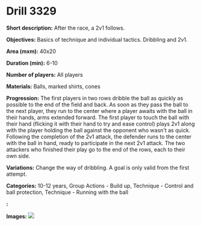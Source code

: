 # Drill 3329

**Short description:**
After the race, a 2v1 follows.

**Objectives:**
Basics of technique and individual tactics. Dribbling and 2v1.

**Area (mxm):**
40x20

**Duration (min):**
6-10

**Number of players:**
All players

**Materials:**
Balls, marked shirts, cones

**Progression:**
The first players in two rows dribble the ball as quickly as possible to the end of the field and back. As soon as they pass the ball to the next player, they run to the center where a player awaits with the ball in their hands, arms extended forward. The first player to touch the ball with their hand (flicking it with their hand to try and ease control) plays 2v1 along with the player holding the ball against the opponent who wasn't as quick. Following the completion of the 2v1 attack, the defender runs to the center with the ball in hand, ready to participate in the next 2v1 attack. The two attackers who finished their play go to the end of the rows, each to their own side.

**Variations:**
Change the way of dribbling. A goal is only valid from the first attempt.

**Categories:**
10-12 years, Group Actions - Build up, Technique - Control and ball protection, Technique - Running with the ball

**:**


**Images:**
![](https://www.coachingfutsal.com/\images\124ba59b-5965-4246-ad0d-5f5ec5e2aa8d_282.png)

